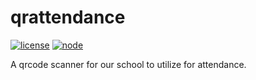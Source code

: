 # qrattendance

[![license](https://img.shields.io/github/license/mashape/apistatus.svg)](http://csdspartans.github.io/qrattendance)
[![node](https://img.shields.io/node/v/gh-badges.svg)](http://csdspartans.github.io/qrattendance)

A qrcode scanner for our school to utilize for attendance.
